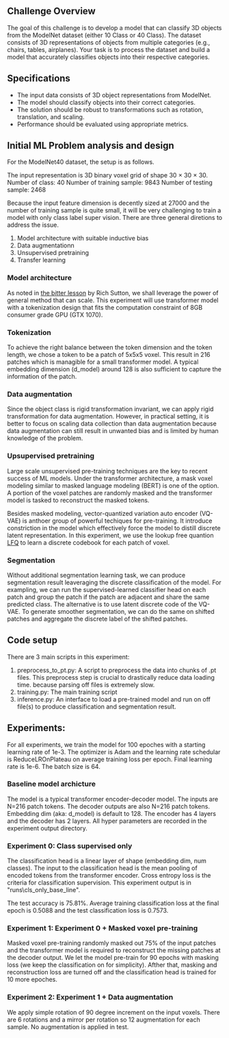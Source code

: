 ## Challenge Overview
The goal of this challenge is to develop a model that can classify 3D objects from the ModelNet dataset (either 10 Class or 40 Class). The dataset consists of 3D representations of objects from multiple categories (e.g., chairs, tables, airplanes). Your task is to process the dataset and build a model that accurately classifies objects into their respective categories.

## Specifications
* The input data consists of 3D object representations from ModelNet.
* The model should classify objects into their correct categories.
* The solution should be robust to transformations such as rotation, translation, and scaling.
* Performance should be evaluated using appropriate metrics.

## Initial ML Problem analysis and design
For the ModelNet40 dataset, the setup is as follows.

The input representation is 3D binary voxel grid of shape 30 × 30 × 30. 
Number of class: 40
Number of training sample: 9843
Number of testing sample: 2468

Because the input feature dimension is decently sized at 27000 and the number of training sample is quite small, it will be very challenging to train a model with only class label super vision.
There are three general diretions to address the issue.
1. Model architecture with suitable inductive bias
2. Data augmentationn
3. Unsupervised pretraining
4. Transfer learning

### Model architecture
As noted in [the bitter lesson](https://www.cs.utexas.edu/~eunsol/courses/data/bitter_lesson.pdf) by Rich Sutton, we shall leverage
the power of general method that can scale. This experiment will use transformer model with a tokenization design that fits
the computation constraint of 8GB consumer grade GPU (GTX 1070). 

### Tokenization
To achieve the right balance between the token dimension and the token length, we chose a token to be a patch of 5x5x5 voxel.
This result in 216 patches which is managible for a small transformer model. A typical embedding dimension (d_model) around 128 is also
sufficient to capture the information of the patch.

### Data augmentation
Since the object class is rigid transformation invariant, we can apply rigid transformation for data augmentation. However, in practical setting, it is better to focus on 
scaling data collection than data augmentation because data augmentation can still result in unwanted bias and is limited by human knowledge of the problem.

### Upsupervised pretraining
Large scale unsupervised pre-training techniques are the key to recent success of ML models. Under the transformer architecture, a mask voxel modeling similar to 
masked language modeling (BERT) is one of the option. A portion of the voxel patches are randomly masked and the transformer model is tasked to 
reconstruct the masked tokens. 

Besides masked modeling, vector-quantized variation auto encoder (VQ-VAE) is anthoer group of powerful techiques for pre-training. It introduce constriction in the model
which effectively force the model to distill discrete latent representation. In this experiment, we use the lookup free quantion [LFQ](https://github.com/lucidrains/vector-quantize-pytorch?tab=readme-ov-file#lookup-free-quantization) to learn a discrete codebook for each patch of voxel. 

### Segmentation 
Without additional segmentation learning task, we can produce segmentation result leaveraging the discrete classification of the model.
For exampling, we can run the supervised-learned classifier head on each patch and group the patch if the patch are adjacent and share the same predicted class.
The alternative is to use latent discrete code of the VQ-VAE. To generate smoother segmentation, we can do the same on shifted patches and aggregate the discrete label
of the shifted patches.

## Code setup
There are 3 main scripts in this experiment:
1. preprocess_to_pt.py: A script to preprocess the data into chunks of .pt files. This preprocess step is crucial to drastically reduce data loading time. because parsing off files is 
extremely slow. 
2. training.py: The main training script
3. inference.py: An interface to load a pre-trained model and run on off file(s) to produce classification and segmentation result. 

## Experiments: 
For all experiments, we train the model for 100 epoches with a starting learning rate of 1e-3. The optimizer is Adam and the learning rate schedular is ReduceLROnPlateau on 
average training loss per epoch. Final learning rate is 1e-6. The batch size is 64.

### Baseline model archicture 
The model is a typical transformer encoder-decoder model. 
The inputs are N=216 patch tokens. The decoder outputs are also N=216 patch tokens.
Embedding dim (aka: d_model) is default to 128. The encoder has 4 layers and the decoder has 2 layers. 
All hyper parameters are recorded in the experiment output directory. 

### Experiment 0: Class supervised only
The classification head is a linear layer of shape (embedding dim, num classes). The input to
the classification head is the mean pooling of encoded tokens from the transformer encoder.
Cross entropy loss is the criteria for classification supervision.
This experiment output is in "runs\cls_only_base_line".

The test accuracy is 75.81%. Average training classification loss at the final epoch is 0.5088 and the test classification loss is 0.7573.

### Experiment 1: Experiment 0 + Masked voxel pre-training
Masked voxel pre-training randomly masked out 75% of the input patches and the transformer model is required to reconstruct the missing patches at the decoder output.
We let the model pre-train for 90 epochs with masking loss (we keep the classification on for simplicity). Afther that, masking and reconstruction loss are turned off and 
the classification head is trained for 10 more epoches.

### Experiment 2: Experiment 1 + Data augmentation
We apply simple rotation of 90 degree increment on the input voxels. There are 6 rotations and a mirror per rotation so 12 augmentation for each sample. 
No augmentation is applied in test. 




